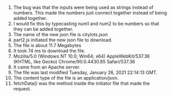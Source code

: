 1. The bug was that the inputs were being used as strings instead of numbers. This made the numbers just connect together instead of being added together.
2. I would fix this by typecasting num1 and num2 to be numbers so that they can be added together. 
3. The name of the new json file is citylots.json
4. part2.js initiated the new json file to download.
5. The file is about 11.7 Megabytes
6. It took 74 ms to download the file.
7. Mozilla/5.0 (Windows NT 10.0; Win64; x64) AppleWebKit/537.36 (KHTML, like Gecko) Chrome/90.0.4430.85 Safari/537.36
8. It came from an Apache server.
9. The file was last modified Tuesday, January 26, 2021 22:14:13 GMT.
10. The content type of the file is an application/json.
11. fetchData() was the method inside the initiator file that made the request.